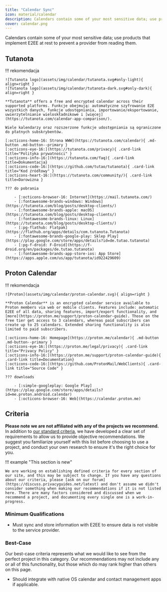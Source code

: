 ```yaml
---
title: "Calendar Sync"
icon: material/calendar
description: Calendars contain some of your most sensitive data; use products that implement encryption at rest.
cover: calendar.png
---
```


Calendars contain some of your most sensitive data; use products that implement E2EE at rest to prevent a provider from reading them.

## Tutanota

!!! rekomendacja

    ![Tutanota logo](assets/img/calendar/tutanota.svg#only-light){ align=right }
    ![Tutanota logo](assets/img/calendar/tutanota-dark.svg#only-dark){ align=right }
    
    **Tutanota** offers a free and encrypted calendar across their supported platforms. Funkcje obejmują: automatyczne szyfrowanie E2E wszystkich danych, funkcje udostępniania, importowanie/eksportowanie, uwierzytelnianie wieloskładnikowe i [więcej](https://tutanota.com/calendar-app-comparison/).
    
    Wiele kalendarzy oraz rozszerzone funkcje udostępniania są ograniczone do płatnych subskrybentów.
    
    [:octicons-home-16: Strona WWW](https://tutanota.com/calendar){ .md-button .md-button--primary }
    [:octicons-eye-16:](https://tutanota.com/privacy){ .card-link title="Polityka prywatności" }
    [:octicons-info-16:](https://tutanota.com/faq){ .card-link title=Dokumentacja}
    [:octicons-code-16:](https://github.com/tutao/tutanota){ .card-link title="Kod źródłowy" }
    [:octicons-heart-16:](https://tutanota.com/community/){ .card-link title=Darowizna }
    
    ??? do pobrania
    
        - [:octicons-browser-16: Internet](https://mail.tutanota.com/)
        - [:fontawesome-brands-windows: Windows](https://tutanota.com/blog/posts/desktop-clients/)
        - [:fontawesome-brands-apple: macOS](https://tutanota.com/blog/posts/desktop-clients/)
        - [:fontawesome-brands-linux: Linux](https://tutanota.com/blog/posts/desktop-clients/)
        - [:pg-flathub: Flatpak](https://flathub.org/apps/details/com.tutanota.Tutanota)
        - [:fontawesome-brands-google-play: Sklep Play](https://play.google.com/store/apps/details?id=de.tutao.tutanota)
        - [:pg-f-droid: F-Droid](https://f-droid.org/en/packages/de.tutao.tutanota)
        - [:fontawesome-brands-app-store-ios: App Store](https://apps.apple.com/us/app/tutanota/id922429609)

## Proton Calendar

!!! rekomendacja

    ![Proton](assets/img/calendar/proton-calendar.svg){ align=right }
    
    **Proton Calendar** is an encrypted calendar service available to Proton members via web or mobile clients. Features include: automatic E2EE of all data, sharing features, import/export functionality, and [more](https://proton.me/support/proton-calendar-guide). Those on the free tier get access to 3 calendars, whereas paid subscribers can create up to 25 calendars. Extended sharing functionality is also limited to paid subscribers.
    
    [:octicons-home-16: Homepage](https://proton.me/calendar){ .md-button .md-button--primary }
    [:octicons-eye-16:](https://proton.me/legal/privacy){ .card-link title="Privacy Policy" }
    [:octicons-info-16:](https://proton.me/support/proton-calendar-guide){ .card-link title=Documentation}
    [:octicons-code-16:](https://github.com/ProtonMail/WebClients){ .card-link title="Source Code" }
    
    ??? downloads
    
        - [:simple-googleplay: Google Play](https://play.google.com/store/apps/details?id=me.proton.android.calendar)
        - [:octicons-browser-16: Web](https://calendar.proton.me)

## Criteria

**Please note we are not affiliated with any of the projects we recommend.** In addition to [our standard criteria](about/criteria.md), we have developed a clear set of requirements to allow us to provide objective recommendations. We suggest you familiarize yourself with this list before choosing to use a project, and conduct your own research to ensure it's the right choice for you.

!!! example "This section is new"

    We are working on establishing defined criteria for every section of our site, and this may be subject to change. If you have any questions about our criteria, please [ask on our forum](https://discuss.privacyguides.net/latest) and don't assume we didn't consider something when making our recommendations if it is not listed here. There are many factors considered and discussed when we recommend a project, and documenting every single one is a work-in-progress.

### Minimum Qualifications

- Must sync and store information with E2EE to ensure data is not visible to the service provider.

### Best-Case

Our best-case criteria represents what we would like to see from the perfect project in this category. Our recommendations may not include any or all of this functionality, but those which do may rank higher than others on this page.

- Should integrate with native OS calendar and contact management apps if applicable.
